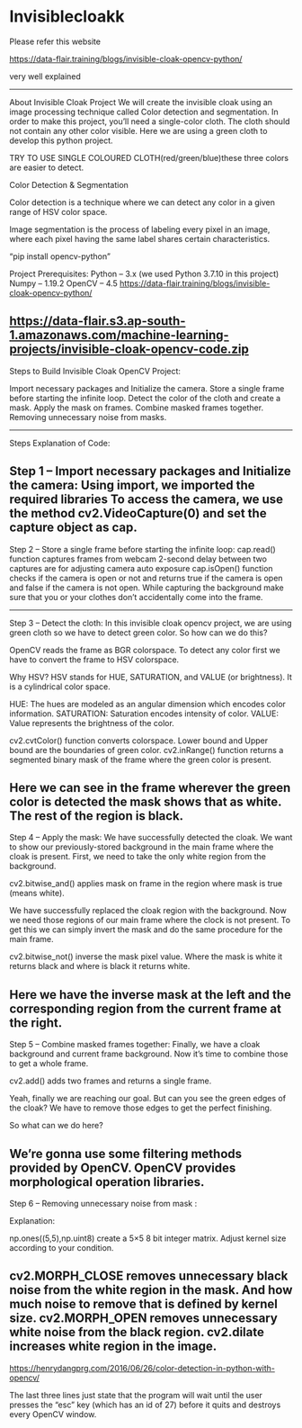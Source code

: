 # Invisiblecloakk

Please refer this website

https://data-flair.training/blogs/invisible-cloak-opencv-python/


very well explained

--------------------------------
About Invisible Cloak Project
We will create the invisible cloak using an image processing technique called Color detection and segmentation. In order to make this project, you’ll need a single-color cloth. The cloth should not contain any other color visible. Here we are using a green cloth to develop this python project.

TRY TO USE SINGLE COLOURED CLOTH(red/green/blue)these three colors are easier to detect.

Color Detection & Segmentation


Color detection is a technique where we can detect any color in a given range of HSV color space.

Image segmentation is the process of labeling every pixel in an image, where each pixel having the same label shares certain characteristics.

“pip install opencv-python”

Project Prerequisites:
Python – 3.x (we used Python 3.7.10 in this project)
Numpy – 1.19.2
OpenCV – 4.5
https://data-flair.training/blogs/invisible-cloak-opencv-python/

https://data-flair.s3.ap-south-1.amazonaws.com/machine-learning-projects/invisible-cloak-opencv-code.zip
----------------------------------------------------------------------------------------------
Steps to Build Invisible Cloak OpenCV Project:


Import necessary packages and Initialize the camera.
Store a single frame before starting the infinite loop.
Detect the color of the cloth and create a mask.
Apply the mask on frames.
Combine masked frames together.
Removing unnecessary noise from masks.

--------------------------------------------

Steps Explanation of Code:

Step 1 – Import necessary packages and Initialize the camera:
Using import, we imported the required libraries
To access the camera, we use the method cv2.VideoCapture(0) and set the capture object as cap.
-------------------------------------------------
Step 2 – Store a single frame before starting the infinite loop:
cap.read() function captures frames from webcam
2-second delay between two captures are for adjusting camera auto exposure
cap.isOpen() function checks if the camera is open or not and returns true if the camera is open and false if the camera is not open.
While capturing the background make sure that you or your clothes don’t accidentally come into the frame.

----------------------------------------------
Step 3 – Detect the cloth:
In this invisible cloak opencv project, we are using green cloth so we have to detect green color. So how can we do this?

OpenCV reads the frame as BGR colorspace. To detect any color first we have to convert the frame to HSV colorspace.

Why HSV?
HSV stands for HUE, SATURATION, and VALUE (or brightness). It is a cylindrical color space.

 
HUE: The hues are modeled as an angular dimension which encodes color information.
SATURATION: Saturation encodes intensity of color.
VALUE: Value represents the brightness of the color.

cv2.cvtColor() function converts colorspace.
Lower bound and Upper bound are the boundaries of green color.
cv2.inRange() function returns a segmented binary mask of the frame where the green color is present.

Here we can see in the frame wherever the green color is detected the mask shows that as white. The rest of the region is black.
-------------------------------------------
Step 4 – Apply the mask:
We have successfully detected the cloak. We want to show our previously-stored background in the main frame where the cloak is present. First, we need to take the only white region from the background.

cv2.bitwise_and() applies mask on frame in the region where mask is true (means white).

We have successfully replaced the cloak region with the background. Now we need those regions of our main frame where the clock is not present. To get this we can simply invert the mask and do the same procedure for the main frame.

cv2.bitwise_not() inverse the mask pixel value. Where the mask is white it returns black and where is black it returns white.


Here we have the inverse mask at the left and the corresponding region from the current frame at the right.
---------------------------------------
Step 5 – Combine masked frames together:
Finally, we have a cloak background and current frame background. Now it’s time to combine those to get a whole frame.

cv2.add() adds two frames and returns a single frame.

Yeah, finally we are reaching our goal. But can you see the green edges of the cloak? We have to remove those edges to get the perfect finishing.

So what can we do here?

We’re gonna use some filtering methods provided by OpenCV. OpenCV provides morphological operation libraries.
-----------------------------------
Step 6 – Removing unnecessary noise from mask :

Explanation:

np.ones((5,5),np.uint8) create a 5×5 8 bit integer matrix.
Adjust kernel size according to your condition.

cv2.MORPH_CLOSE removes unnecessary black noise from the white region in the mask. And how much noise to remove that is defined by kernel size.
cv2.MORPH_OPEN removes unnecessary white noise from the black region.
cv2.dilate increases white region in the image.
---------------------

https://henrydangprg.com/2016/06/26/color-detection-in-python-with-opencv/


The last three lines just state that the program will wait until the user presses the “esc” key (which has an id of 27) before it quits and destroys every OpenCV window.

